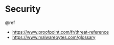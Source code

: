 Security
===
@ref
- https://www.proofpoint.com/fr/threat-reference
- https://www.malwarebytes.com/glossary
